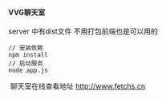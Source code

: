 #### VVG聊天室
server 中有dist文件  不用打包前端也是可以用的
```
// 安装依赖
npm install 
// 启动服务
node app.js

```
 聊天室在线查看地址 http://www.fetchs.cn
